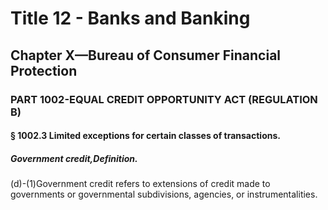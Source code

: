 
# Title 12 - Banks and Banking
## Chapter X—Bureau of Consumer Financial Protection
### PART 1002-EQUAL CREDIT OPPORTUNITY ACT (REGULATION B)
#### § 1002.3 Limited exceptions for certain classes of transactions.
##### Government credit,Definition.

(d)-(1)Government credit refers to extensions of credit made to governments or governmental subdivisions, agencies, or instrumentalities.
